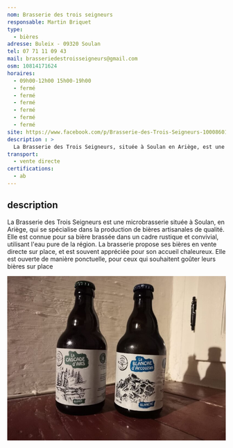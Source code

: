 ```yaml
---
nom: Brasserie des trois seigneurs
responsable: Martin Briquet
type: 
  - bières
adresse: Buleix - 09320 Soulan
tel: 07 71 11 09 43
mail: brasseriedestroisseigneurs@gmail.com
osm: 10814171624
horaires:
  - 09h00-12h00 15h00-19h00
  - fermé
  - fermé
  - fermé
  - fermé
  - fermé
  - fermé
site: https://www.facebook.com/p/Brasserie-des-Trois-Seigneurs-100086017626425/
description : >
  La Brasserie des Trois Seigneurs, située à Soulan en Ariège, est une microbrasserie artisanale connue pour ses bières de qualité et son accueil chaleureux. Les bières sont produites dans un cadre rustique avec de l'eau pure de la région, et disponibles en vente directe sur place.
transport:
  - vente directe
certifications:
  - ab
---
```


## description

La Brasserie des Trois Seigneurs est une microbrasserie située à Soulan, en Ariège, qui se spécialise dans la production de bières artisanales de qualité. Elle est connue pour sa bière brassée dans un cadre rustique et convivial, utilisant l'eau pure de la région. La brasserie propose ses bières en vente directe sur place, et est souvent appréciée pour son accueil chaleureux. Elle est ouverte de manière ponctuelle, pour ceux qui souhaitent goûter leurs bières sur place

![Brasserie des 3 seigneurs](./media/brasserie-des-3-seigneurs.jpg)
